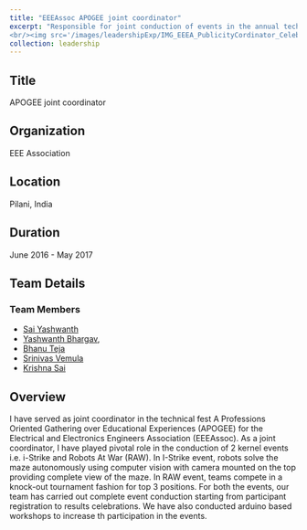 ```yaml
---
title: "EEEAssoc APOGEE joint coordinator"
excerpt: "Responsible for joint conduction of events in the annual technical fest APOGEE.
<br/><img src='/images/leadershipExp/IMG_EEEA_PublicityCordinator_Celebrations.jpg'>"
collection: leadership
---
```


## Title
APOGEE joint coordinator

## Organization 
EEE Association

## Location
Pilani, India    

## Duration
June 2016 - May 2017

## Team Details
### Team Members
- [Sai Yashwanth](https://www.linkedin.com/in/sai-yashwanth-reddy-kancherla-909ba8ba)
- [Yashwanth Bhargav](https://www.linkedin.com/in/yashwanth-bhargav),  
- [Bhanu Teja](https://www.linkedin.com/in/bhanu-teja-404007128)
- [Srinivas Vemula](https://www.linkedin.com/in/srinivas-vemula-991232a0)
- [Krishna Sai](https://www.linkedin.com/in/krishna-sai-a9a7bb49)

## Overview
I have served as joint coordinator in the technical fest A Professions Oriented Gathering over Educational Experiences (APOGEE) for the Electrical and  Electronics Engineers Association (EEEAssoc). 
As a joint coordinator, I have played pivotal role in the conduction of 2 kernel events i.e. i-Strike and Robots At War (RAW). 
In I-Strike event, robots solve the maze autonomously using computer vision with camera mounted on the top providing complete view of the maze.
In RAW event, teams compete in a knock-out tournament fashion for top 3 positions. For both the events, our team has carried out complete event conduction starting from participant registration to results celebrations.
We have also conducted arduino based workshops to increase th participation in the events.